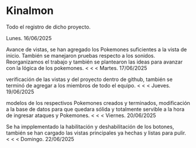 # Kinalmon
Todo el registro de dicho proyecto.

Lunes. 16/06/2025

Avance de vistas, se han agregado los Pokemones suficientes a la vista de inicio. También se manejaron pruebas respecto a los sonidos. Reorganizamos el trabajo y también se plantearon las ideas para avanzar con la lógica de los pokemones.
<
<
<
Martes. 17/06/2025

verificación de las vistas y del proyecto dentro de github, también se terminó de agregar a los miembros de todo el equipo.
<
<
<
Jueves. 19/06/2025

modelos de los respectivos Pokemones creados y terminados, modificación a la base de datos para que quedara sólida y totalmente servible a la hora de ingresar ataques y Pokemones. 
<
<
<
Viernes. 20/06/2025

Se ha impplementado la habilitación y deshabilitación de los botones, también se han cargado las vistas principales ya hechas y listas para pulir.
<
<
<
Domingo. 22/06/2025


